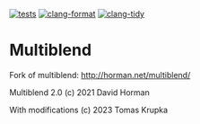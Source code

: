 [![tests](https://github.com/krupkat/multiblend/actions/workflows/build.yml/badge.svg?branch=main)](https://github.com/krupkat/multiblend/actions/workflows/build.yml)
[![clang-format](https://github.com/krupkat/multiblend/actions/workflows/clang-format-check.yml/badge.svg?branch=main)](https://github.com/krupkat/multiblend/actions/workflows/clang-format-check.yml)
[![clang-tidy](https://github.com/krupkat/multiblend/actions/workflows/clang-tidy-check.yml/badge.svg?branch=main)](https://github.com/krupkat/multiblend/actions/workflows/clang-tidy-check.yml)

# Multiblend
Fork of multiblend: http://horman.net/multiblend/

Multiblend 2.0 (c) 2021 David Horman

With modifications (c) 2023 Tomas Krupka
